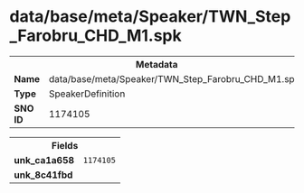 <h1>data/base/meta/Speaker/TWN_Step_Farobru_CHD_M1.spk</h1><table><tr><th colspan="100%">Metadata</th></tr><tr><td><b>Name</b></td><td>data/base/meta/Speaker/TWN_Step_Farobru_CHD_M1.spk</td></tr><tr><td><b>Type</b></td><td>SpeakerDefinition</td></tr><tr><td><b>SNO ID</b></td><td>1174105</td></tr></table>

<table><tr><th colspan="100%">Fields</th></tr><tr><td><b>unk_ca1a658</b></td><td><code>1174105</code></td></tr><tr><td><b>unk_8c41fbd</b></td><td></td></tr></table>

